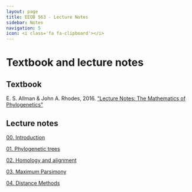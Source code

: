 ```yaml
---
layout: page
title: EEOB 563 - Lecture Notes
sidebar: Notes
navigation: 5
icon: <i class='fa fa-clipboard'></i> 
---
```


# Textbook and lecture notes

## Textbook

E. S. Allman & John A. Rhodes, 2016. [“Lecture Notes: The Mathematics of Phylogenetics”](https://jarhodesuaf.github.io/PhyloBook.pdf)

## Lecture notes

[00. Introduction](https://isu-molphyl.github.io/EEOB563-Spring2021/lecture_notes/00_Introduction.pdf)

[01. Phylogenetic trees](https://isu-molphyl.github.io/EEOB563-Spring2021/lecture_notes/01-phylogenetic_trees.pdf)

[02. Homology and alignment](https://isu-molphyl.github.io/EEOB563-Spring2021/lecture_notes/02-homology_and_msa.pdf)

[03. Maximum Parsimony](https://isu-molphyl.github.io/EEOB563-Spring2021/lecture_notes/03_Maximum_parsimony.pdf)

[04. Distance Methods](https://isu-molphyl.github.io/EEOB563-Spring2021/lecture_notes/04_Distance_methods.pdf)

<!--
[05. Maximum Likelihood](https://isu-molphyl.github.io/EEOB563-Spring2021/lecture_notes/05_Maximum_likelihood.pdf)

[06. Bayesian Analysis](https://isu-molphyl.github.io/EEOB563-Spring2021/lecture_notes/06_Bayesian_phylogenetics.pdf)

[07. Hypothesis testing](https://isu-molphyl.github.io/EEOB563-Spring2021/lecture_notes/07_Hypothesis_testing.pdf)

[08. Molecualar Evolution](https://isu-molphyl.github.io/EEOB563-Spring2021/lecture_notes/08_Molecular_evolution.pdf)

[09. Gene Trees in Species Trees](https://isu-molphyl.github.io/EEOB563-Spring2021/lecture_notes/09_Gene_trees_species_trees.pdf)

[10. Molecular Clocks](https://isu-molphyl.github.io/EEOB563-Spring2021/lecture_notes/10_Molecular_clocks.pdf)

[11. Ancestral Reconstruction](https://isu-molphyl.github.io/EEOB563-Spring2021/lecture_notes/11_Amcestral_reconstructing.pdf)


<!--
[09. Comparative Methods](https://isu-molphyl.github.io/EEOB563-Spring2021/lecture_notes/09_Comparative_methods.pdf)


-->
